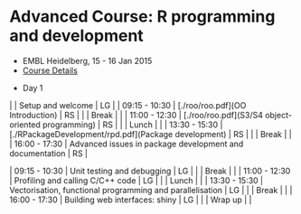 # Advanced Course: R programming and development

- EMBL Heidelberg, 15 - 16 Jan 2015
- [Course Details](http://www.dataprogrammers.net/embl_jan2015/)


*  Day 1


|               | Setup and welcome                                        | LG |
| 09:15 - 10:30 | [./roo/roo.pdf](OO Introduction)                         | RS |
|               | Break                                                    |    |
| 11:00 - 12:30 | [./roo/roo.pdf](S3/S4 object-oriented programming)       | RS |
|               | Lunch                                                    |    |
| 13:30 - 15:30 | [./RPackageDevelopment/rpd.pdf](Package development)     | RS |
|               | Break                                                    |    |
| 16:00 - 17:30 | Advanced issues in package development and documentation | RS |
	

| 09:15 - 10:30 | Unit testing and debugging                                | LG |
|               | Break                                                     |    |
| 11:00 - 12:30 | Profiling and calling C/C++ code                          | LG |
|               | Lunch                                                     |    |
| 13:30 - 15:30 | Vectorisation, functional programming and parallelisation | LG |
|               | Break                                                     |    |
| 16:00 - 17:30 | Building web interfaces: shiny                            | LG |
|               | Wrap up                                                   |    |
